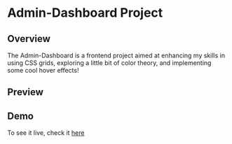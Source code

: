 # Admin-Dashboard Project

## Overview
The Admin-Dashboard is a frontend project aimed at enhancing my skills in using CSS grids, exploring a little bit of color theory,
and implementing some cool hover effects!

## Preview
[](./assets/readme-assets/admin-dashboard.png)
[](./assets/readme-assets/recording.gif)

## Demo
To see it live, check it [here](https://tbbui-732.github.io/admin-dashboard/)


